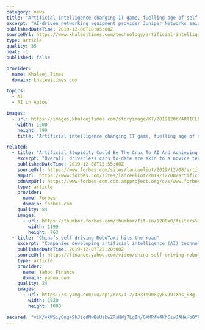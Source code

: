 ```yaml
---
category: news
title: "Artificial intelligence changing IT game, fuelling age of self-driving networks"
excerpt: "AI-driven networking equipment provider Juniper Networks said it is ready to address the challenge and the inherent complexity that comes with networking in the multicloud era at a time when artificial ... fuelling the age of self-driving networks."
publishedDateTime: 2019-12-06T18:05:00Z
sourceUrl: https://www.khaleejtimes.com/technology/artificial-intelligence-changing-it-game-fuelling-age-of-self-driving-networks
type: article
quality: 35
heat: -1
published: false

provider:
  name: Khaleej Times
  domain: khaleejtimes.com

topics:
  - AI
  - AI in Autos

images:
  - url: https://images.khaleejtimes.com/storyimage/KT/20191206/ARTICLE/191209471/AR/0/AR-191209471.jpg&NCS_modified=&exif=.jpg
    width: 1200
    height: 799
    title: "Artificial intelligence changing IT game, fuelling age of self-driving networks"

related:
  - title: "Artificial Stupidity Could Be The Crux To AI And Achieving True Self-Driving Cars"
    excerpt: "Overall, driverless cars to-date are akin to a novice teenage ... s AI is closer to the Artificial Stupidity side of things than it is to the true Artificial Intelligence side of things. If there is a duality of intelligence and stupidity in humans ..."
    publishedDateTime: 2019-12-08T15:55:00Z
    sourceUrl: https://www.forbes.com/sites/lanceeliot/2019/12/08/artificial-stupidity-could-be-the-crux-to-ai-and-achieving-true-self-driving-cars/
    ampUrl: https://www.forbes.com/sites/lanceeliot/2019/12/08/artificial-stupidity-could-be-the-crux-to-ai-and-achieving-true-self-driving-cars/amp/
    cdnAmpUrl: https://www-forbes-com.cdn.ampproject.org/c/s/www.forbes.com/sites/lanceeliot/2019/12/08/artificial-stupidity-could-be-the-crux-to-ai-and-achieving-true-self-driving-cars/amp/
    type: article
    provider:
      name: Forbes
      domain: forbes.com
    quality: 84
    images:
      - url: https://thumbor.forbes.com/thumbor/fit-in/1200x0/filters%3Aformat%28jpg%29/https%3A%2F%2Fspecials-images.forbesimg.com%2Fimageserve%2F970161266%2F0x0.jpg
        width: 1199
        height: 763
  - title: "China’s self-driving RoboTaxi hits the road"
    excerpt: "Companies developing artificial intelligence (AI) technology are racing to put autonomous taxis on the streets of China. One of the competitors in the potentially lucrative self-driving cab business is the WeRide RoboTaxi service based in the southern city ..."
    publishedDateTime: 2019-12-07T22:20:00Z
    sourceUrl: https://finance.yahoo.com/video/china-self-driving-robotaxi-hits-220013356.html
    type: article
    provider:
      name: Yahoo Finance
      domain: yahoo.com
    quality: 24
    images:
      - url: https://s.yimg.com/uu/api/res/1.2/4H3Iq908QyEvJ91Xhs_k3g--~B/aD0xMDgwO3c9MTkyMDtzbT0xO2FwcGlkPXl0YWNoeW9u/http://media.zenfs.com/en-US/video/south_china_morning_post_us_228/9bff1304d25156d6d5503ce59fcabfac
        width: 1920
        height: 1080

secured: "viK/vkWSiy0ng+ShJiqdNwBuUsbwZRsHWj7LgIh/GXMR4W4Kh6iwJAHAHbOY6F5pefDNSRjaULsroYBw28B1jdRQz/GhNNfKsJ1vYaJ3pD/jifoocz/Sa15EixHMiDyBxj59PbFd6y8ui4KgSwZ8oRAtVQ/H2RJvxApcfTXub21Clg047IiejcleW6/ZkmzaY5RLBgggZwEVcnM6yEVOXENWcbnIgS6ZwvsUgL7hAzx/ateJFoozkeOszsa5/zXMBVe2TJvL7c/ni+zqVmc5dg==;M6rWDMqbXfV4xgaELQrPGw=="
---
```


